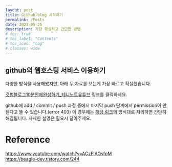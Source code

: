 ```yaml
---
layout: post
title: Github-blog 시작하기
permalink: /Posts
date: 2023-05-25
description: 가장 확실하고 간단한 방법
# toc: true
# toc_label: "Contents"
# toc_icon: "cog"
# classes: wide
---
```


## github의 웹호스팅 서비스 이용하기

다양한 방식을 사용해봤지만, 아래 두 자료를 보는게 가장 빠르고 확실했습니다.

[깃헙블로그10분안에완성하기_테니노트유튜브](https://www.youtube.com/watch?v=ACzFIAOsfpM) 링크를 클릭하세요.

github에 add / commit / push 과정 중에서 마지막 push 단계에서 permission이 안된다고 뜰 수 있습니다.(error 403) 이 경우에는 [해당 링크](https://beagle-dev.tistory.com/244)의 방식대로 처리하면 간단히 해결됩니다. 자세한 설명은 필요시 달아주세요.

# Reference
https://www.youtube.com/watch?v=ACzFIAOsfpM<br>
https://beagle-dev.tistory.com/244<br>